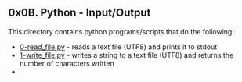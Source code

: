 ## 0x0B. Python - Input/Output
This directory contains python programs/scripts that do the following:
- [0-read_file.py](0-read_file.py) - reads a text file (UTF8) and prints it to stdout
- [1-write_file.py](1-write_file.py) - writes a string to a text file (UTF8) and returns the number of characters written
- 